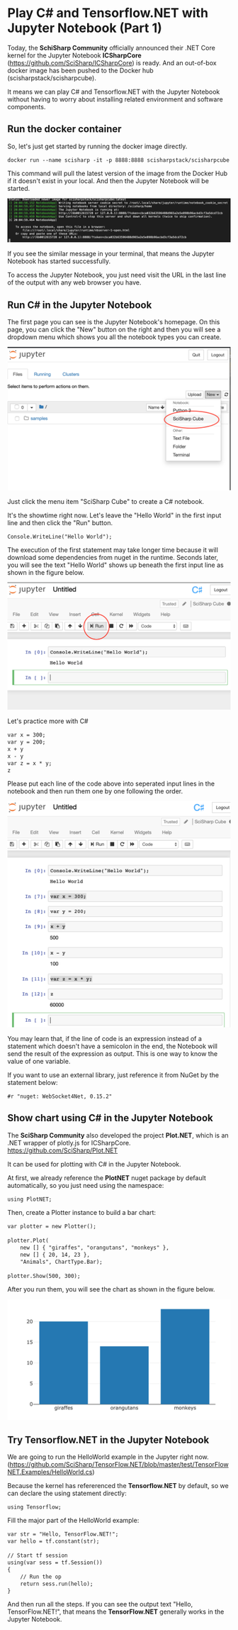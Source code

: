 # Play C# and Tensorflow.NET with Jupyter Notebook (Part 1)

Today, the **SchiSharp Community** officially announced their .NET Core kernel for the Jupyter Notebook **ICSharpCore** (https://github.com/SciSharp/ICSharpCore) is ready. And an out-of-box docker image has been pushed to the Docker hub (scisharpstack/scisharpcube).

It means we can play C# and Tensorflow.NET with the Jupyter Notebook without having to worry about installing related environment and software components.

## Run the docker container

So, let's just get started by running the docker image directly.


    docker run --name scisharp -it -p 8888:8888 scisharpstack/scisharpcube

This command will pull the latest version of the image from the Docker Hub if it doesn't exist in your local. And then the Jupyter Notebook will be started.

![](images/JupyterNotebookStarted.png)

If you see the similar message in your terminal, that means the Jupyter Notebook has started successfully.

To access the Jupyter Notebook, you just need visit the URL in the last line of the output with any web browser you have.


## Run C# in the Jupyter Notebook

The first page you can see is the Jupyter Notebook's homepage. On this page, you can click the "New" button on the right and then you will see a dropdown menu which shows you all the notebook types you can create.

![](images/JupyterNewNotebook.png)

Just click the menu item "SciSharp Cube" to create a C# notebook.


It's the showtime right now. Let's leave the "Hello World" in the first input line and then click the "Run" button.

    Console.WriteLine("Hello World");


The execution of the first statement may take longer time because it will download some dependencies from nuget in the runtime. Seconds later, you will see the text "Hello World" shows up beneath the first input line as shown in the figure below.

![](images/NotebookHelloWorld.png)


Let's practice more with C#

    var x = 300;
    var y = 200;
    x + y
    x - y
    var z = x * y;
    z

Please put each line of the code above into seperated input lines in the notebook and then run them one by one following the order.

![](images/NotebookMoreCSharp.png)

You may learn that, if the line of code is an expression instead of a statement which doesn't have a semicolon in the end, the Notebook will send the result of the expression as output. This is one way to know the value of one variable.

If you want to use an external library, just reference it from NuGet by the statement below:


    #r "nuget: WebSocket4Net, 0.15.2"



## Show chart using C# in the Jupyter Notebook

The **SciSharp Community** also developed the project **Plot.NET**, which is an .NET wrapper of plotly.js for ICSharpCore. https://github.com/SciSharp/Plot.NET

It can be used for plotting with C# in the Jupyter Notebook.

At first, we already reference the **PlotNET** nuget package by default automatically, so you just need using the namespace:

    using PlotNET;


Then, create a Plotter instance to build a bar chart:

    var plotter = new Plotter();
    
    plotter.Plot(
        new [] { "giraffes", "orangutans", "monkeys" },
        new [] { 20, 14, 23 },
        "Animals", ChartType.Bar);
        
    plotter.Show(500, 300);


After you run them, you will see the chart as shown in the figure below.


![](images/PlotNet.png)


## Try Tensorflow.NET in the Jupyter Notebook

We are going to run the HelloWorld example in the Jupyter right now. (https://github.com/SciSharp/TensorFlow.NET/blob/master/test/TensorFlowNET.Examples/HelloWorld.cs)

Because the kernel has refererenced the **Tensorflow.NET** by default, so we can declare the using statement directly:

    using Tensorflow;


Fill the major part of the HelloWorld example:

    var str = "Hello, TensorFlow.NET!";
    var hello = tf.constant(str);

    // Start tf session
    using(var sess = tf.Session())
    {
        // Run the op
        return sess.run(hello);
    }


And then run all the steps. If you can see the output text "Hello, TensorFlow.NET!", that means the **TensorFlow.NET** generally works in the Jupyter Notebook.













